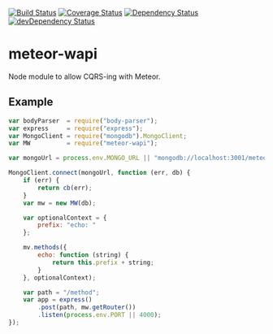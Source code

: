 [![Build Status](https://travis-ci.org/mondora-labs/meteor-wapi.svg?branch=master)](https://travis-ci.org/mondora-labs/meteor-wapi)
[![Coverage Status](https://img.shields.io/coveralls/mondora-labs/meteor-wapi.svg)](https://coveralls.io/r/mondora-labs/meteor-wapi?branch=master)
[![Dependency Status](https://david-dm.org/mondora-labs/meteor-wapi.svg)](https://david-dm.org/mondora-labs/meteor-wapi)
[![devDependency Status](https://david-dm.org/mondora-labs/meteor-wapi/dev-status.svg)](https://david-dm.org/mondora-labs/meteor-wapi#info=devDependencies)

# meteor-wapi

Node module to allow CQRS-ing with Meteor.


## Example

```js
var bodyParser  = require("body-parser");
var express     = require("express");
var MongoClient = require("mongodb").MongoClient;
var MW          = require("meteor-wapi");

var mongoUrl = process.env.MONGO_URL || "mongodb://localhost:3001/meteor";

MongoClient.connect(mongoUrl, function (err, db) {
    if (err) {
        return cb(err);
    }
    var mw = new MW(db);

    var optionalContext = {
        prefix: "echo: "
    };

    mv.methods({
        echo: function (string) {
            return this.prefix + string;
        }
    }, optionalContext);

    var path = "/method";
    var app = express()
        .post(path, mw.getRouter())
        .listen(process.env.PORT || 4000);
});
```
